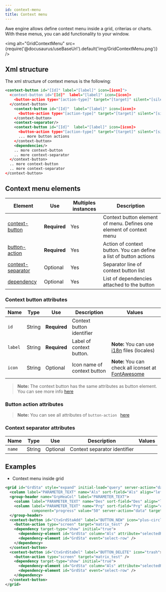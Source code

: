 ```yaml
---
id: context-menu
title: Context menu
---
```


Awe engine allows define context menu inside a grid, criterias or charts. With these menus, you can add functionality to your window.

<img alt="GridContextMenu" src={require('@docusaurus/useBaseUrl').default('img/GridContextMenu.png')} />

## Xml structure

The xml structure of context menus is the following:

```xml
<context-button id="[Id]" label="[label]" icon=[icon]">
  <context-button id="[Id]"  label="[label]" icon=[icon]>
    <button-action type="[action-type]" target="[target]" silent="[silent]" />
  </context-button>
    <context-button id="[Id]"  label="[label]" icon=[icon]>
      <button-action type="[action-type]" target="[target]" silent="[silent]" />
    </context-button>
    <context-separator/>
    <context-button id="[Id]"  label="[label]" icon=[icon]>
      <button-action type="[action-type]" target="[target]" silent="[silent]" />
      ... more button actions
    </context-button>
    <dependencies/>
    .. more context-button
    .. more context-separator
  </context-button>
  .. more context-button
  .. more context-separator
</context-button>
```

## Context menu elements

| Element     | Use      | Multiples instances    | Description                                        |
| ----------- | ---------|------------------------|----------------------------------------------------|
| [context-button](#context-button-attributes) | **Required** | Yes | Context button element of menu. Defines one element of context menu |
| [button-action](#button-action-attributes) | **Required** | Yes | Action of context button. You can define a list of button actions |
| [context-separator](#context-separator-attributes) | Optional | Yes | Separator line of context button list |
| [dependency](dependencies.md) | Optional | Yes | List of dependencies attached to the button |

### Context button attributes

| Name |  Type | Use | Description     | Values |
| ------ | -------| ---------------------- | ----------------------------------|---------------------------------------- |
|`id`| String | **Required** | Context button identifier ||
|`label`| String | **Required** | Label of context button. | **Note:** You can use [i18n](i18n-internationalization.md) files (locales) |
|`icon` | String | Optional | Icon name of context button | **Note:** You can check all iconset at [FontAwesome](http://fontawesome.io/icons/)  |

> **Note:** The context button has the same attributes as button element. You can see more info [here](button.md#button-attributes)

### Button action attributes

> **Note:** You can see all attributes of `button-action ` [here](button.md#button-actions)

### Context separator attributes

| Name |  Type | Use | Description     | Values |
| ------ | -------| ---------------------- | ----------------------------------|---------------------------------------- |
|`name`| String | Optional | Context separator identifier ||

## Examples

- Context menu inside grid

```xml
<grid id="GrdSta" style="expand" initial-load="query" server-action="data" target-action="QryUniTst" max="30">
  <column label="PARAMETER_TEXT" name="Als" sort-field="Als" align="left" charlength="20" style="separator" />
  <group-header name="GrpHeaCol" label="PARAMETER_TEXT">
    <column label="PARAMETER_TEXT" name="Des" sort-field="Des" align="left" charlength="40" />
    <column label="PARAMETER_TEXT" name="Prg" sort-field="Prg" align="center" charlength="40" 
            component="progress" value="50" server-action="data" target-action="QryChkPrg" />
  </group-header>
  <context-button id="CtxGrdStaAdd" label="BUTTON_NEW" icon="plus-circle" >
    <button-action type="screen" target="matrix_test" />
    <dependency target-type="show" initial="true">
      <dependency-element id="GrdSta" column="Als" attribute="selectedRowValue" condition="!=" value="awemadora02" />
      <dependency-element id="GrdSta" event="select-row" />
    </dependency>
  </context-button>
  <context-button id="CtxGrdStaDel" label="BUTTON_DELETE" icon="trash">
    <button-action type="screen" target="matrix_test" />
    <dependency target-type="show" initial="true">
      <dependency-element id="GrdSta" column="Als" attribute="selectedRowValue" condition="==" value="awemadora02" />
      <dependency-element id="GrdSta" event="select-row" />
    </dependency>
  </context-button>
</grid>
```
